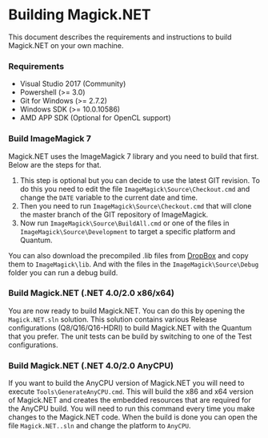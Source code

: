 # Building Magick.NET

This document describes the requirements and instructions to build Magick.NET on your own machine.

### Requirements

- Visual Studio 2017 (Community)
- Powershell (>= 3.0)
- Git for Windows (>= 2.7.2)
- Windows SDK (>= 10.0.10586)
- AMD APP SDK (Optional for OpenCL support)

### Build ImageMagick 7

Magick.NET uses the ImageMagick 7 library and you need to build that first. Below are the steps for that.

1. This step is optional but you can decide to use the latest GIT revision. To do this you need to edit the file `ImageMagick\Source\Checkout.cmd` and change the `DATE`
   variable to the current date and time.
2. Then you need to run `ImageMagick\Source\Checkout.cmd` that will clone the master branch of the GIT repository of ImageMagick.
3. Now run `ImageMagick\Source\BuildAll.cmd` or one of the files in `ImageMagick\Source\Development` to target a specific platform and Quantum.

You can also download the precompiled .lib files from [DropBox](https://www.dropbox.com/sh/5m3zllq81n4eyhm/AACQFGl4PKi9xnd15EbU5S1Ia?dl=0) and copy them to `ImageMagick\lib`.
And with the files in the `ImageMagick\Source\Debug` folder you can run a debug build.

### Build Magick.NET (.NET 4.0/2.0 x86/x64)

You are now ready to build Magick.NET. You can do this by opening the `Magick.NET.sln` solution.
This solution contains various Release configurations (Q8/Q16/Q16-HDRI) to build Magick.NET with the Quantum that you prefer.
The unit tests can be build by switching to one of the Test configurations.

### Build Magick.NET (.NET 4.0/2.0 AnyCPU)

If you want to build the AnyCPU version of Magick.NET you will need to execute `Tools\GenerateAnyCPU.cmd`.
This will build the x86 and x64 version of Magick.NET and creates the embedded resources that are required for the AnyCPU build.
You will need to run this command every time you make changes to the Magick.NET code.
When the build is done you can open the file `Magick.NET..sln` and change the platform to `AnyCPU`.
